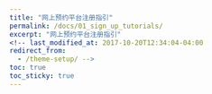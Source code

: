 ```yaml
---
title: "网上预约平台注册指引"
permalink: /docs/01_sign_up_tutorials/
excerpt: "网上预约平台注册指引"
<!-- last_modified_at: 2017-10-20T12:34:04-04:00
redirect_from:
  - /theme-setup/ -->
toc: true
toc_sticky: true
---
```




<!-- 

1. 在校园网登录[网上预约平台](http://222.200.170.55:8081)
2. 选择注册——校内注册
3. 填写相关信息（改了这里鸭）
   ①如在“导师”一栏中搜索不到自己的导师，则填写公共导师 
   ②证件类型选择学生证，证件号码填学号
   ③请牢记自己的用户名和密码，建议将用户名设置成NetID或常用论坛的用户名，以免忘记 
4. 带上校园卡在工作时间内前往303找学生助理审核。如果无法在学生助理的[值班时间](https://neutrino3316.github.io/balyspusys/docs/rota/)内前往303，请参考[常见问题7](https://neutrino3316.github.io/balyspusys/QandA/07/)。审核通过之后就可以上网预约啦。如果有任何问题，如登录不到或者无法预约，请及时向学生助理反馈。 -->
